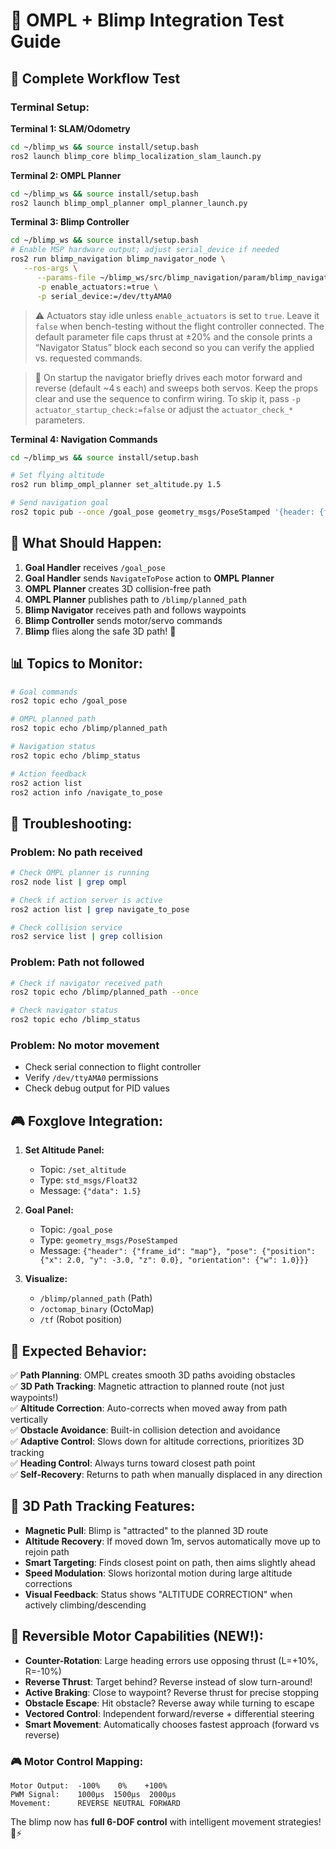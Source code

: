 # 🚁 OMPL + Blimp Integration Test Guide

## 🎯 **Complete Workflow Test**

### **Terminal Setup:**

**Terminal 1: SLAM/Odometry**
```bash
cd ~/blimp_ws && source install/setup.bash
ros2 launch blimp_core blimp_localization_slam_launch.py
```

**Terminal 2: OMPL Planner**
```bash
cd ~/blimp_ws && source install/setup.bash
ros2 launch blimp_ompl_planner ompl_planner_launch.py
```

**Terminal 3: Blimp Controller**
```bash
cd ~/blimp_ws && source install/setup.bash
# Enable MSP hardware output; adjust serial_device if needed
ros2 run blimp_navigation blimp_navigator_node \
   --ros-args \
      --params-file ~/blimp_ws/src/blimp_navigation/param/blimp_navigator.yaml \
      -p enable_actuators:=true \
      -p serial_device:=/dev/ttyAMA0
```

> ⚠️ Actuators stay idle unless `enable_actuators` is set to `true`. Leave it `false` when bench-testing without the flight controller connected. The default parameter file caps thrust at ±20% and the console prints a “Navigator Status” block each second so you can verify the applied vs. requested commands.

> 🔁 On startup the navigator briefly drives each motor forward and reverse (default ~4 s each) and sweeps both servos. Keep the props clear and use the sequence to confirm wiring. To skip it, pass `-p actuator_startup_check:=false` or adjust the `actuator_check_*` parameters.

**Terminal 4: Navigation Commands**
```bash
cd ~/blimp_ws && source install/setup.bash

# Set flying altitude
ros2 run blimp_ompl_planner set_altitude.py 1.5

# Send navigation goal
ros2 topic pub --once /goal_pose geometry_msgs/PoseStamped '{header: {frame_id: "map"}, pose: {position: {x: 2.0, y: -3.0, z: 0.0}, orientation: {w: 1.0}}}'
```

## 🔄 **What Should Happen:**

1. **Goal Handler** receives `/goal_pose`
2. **Goal Handler** sends `NavigateToPose` action to **OMPL Planner**
3. **OMPL Planner** creates 3D collision-free path
4. **OMPL Planner** publishes path to `/blimp/planned_path`
5. **Blimp Navigator** receives path and follows waypoints
6. **Blimp Controller** sends motor/servo commands
7. **Blimp** flies along the safe 3D path! 🎉

## 📊 **Topics to Monitor:**

```bash
# Goal commands
ros2 topic echo /goal_pose

# OMPL planned path
ros2 topic echo /blimp/planned_path

# Navigation status
ros2 topic echo /blimp_status

# Action feedback
ros2 action list
ros2 action info /navigate_to_pose
```

## 🐛 **Troubleshooting:**

### **Problem: No path received**
```bash
# Check OMPL planner is running
ros2 node list | grep ompl

# Check if action server is active
ros2 action list | grep navigate_to_pose

# Check collision service
ros2 service list | grep collision
```

### **Problem: Path not followed**
```bash
# Check if navigator received path
ros2 topic echo /blimp/planned_path --once

# Check navigator status
ros2 topic echo /blimp_status
```

### **Problem: No motor movement**
- Check serial connection to flight controller
- Verify `/dev/ttyAMA0` permissions
- Check debug output for PID values

## 🎮 **Foxglove Integration:**

1. **Set Altitude Panel:**
   - Topic: `/set_altitude`
   - Type: `std_msgs/Float32`
   - Message: `{"data": 1.5}`

2. **Goal Panel:**
   - Topic: `/goal_pose`
   - Type: `geometry_msgs/PoseStamped`
   - Message: `{"header": {"frame_id": "map"}, "pose": {"position": {"x": 2.0, "y": -3.0, "z": 0.0}, "orientation": {"w": 1.0}}}`

3. **Visualize:**
   - `/blimp/planned_path` (Path)
   - `/octomap_binary` (OctoMap)
   - `/tf` (Robot position)

## 🚀 **Expected Behavior:**

✅ **Path Planning**: OMPL creates smooth 3D paths avoiding obstacles  
✅ **3D Path Tracking**: Magnetic attraction to planned route (not just waypoints!)  
✅ **Altitude Correction**: Auto-corrects when moved away from path vertically  
✅ **Obstacle Avoidance**: Built-in collision detection and avoidance  
✅ **Adaptive Control**: Slows down for altitude corrections, prioritizes 3D tracking  
✅ **Heading Control**: Always turns toward closest path point  
✅ **Self-Recovery**: Returns to path when manually displaced in any direction  

## 🧲 **3D Path Tracking Features:**

- **Magnetic Pull**: Blimp is "attracted" to the planned 3D route
- **Altitude Recovery**: If moved down 1m, servos automatically move up to rejoin path  
- **Smart Targeting**: Finds closest point on path, then aims slightly ahead
- **Speed Modulation**: Slows horizontal motion during large altitude corrections
- **Visual Feedback**: Status shows "ALTITUDE CORRECTION" when actively climbing/descending

## 🚀 **Reversible Motor Capabilities (NEW!):**

- **Counter-Rotation**: Large heading errors use opposing thrust (L=+10%, R=-10%)
- **Reverse Thrust**: Target behind? Reverse instead of slow turn-around!
- **Active Braking**: Close to waypoint? Reverse thrust for precise stopping
- **Obstacle Escape**: Hit obstacle? Reverse away while turning to escape
- **Vectored Control**: Independent forward/reverse + differential steering
- **Smart Movement**: Automatically chooses fastest approach (forward vs reverse)

### **🎮 Motor Control Mapping:**
```
Motor Output:  -100%    0%    +100%
PWM Signal:    1000µs  1500µs  2000µs  
Movement:      REVERSE NEUTRAL FORWARD
```

The blimp now has **full 6-DOF control** with intelligent movement strategies! 🚁⚡